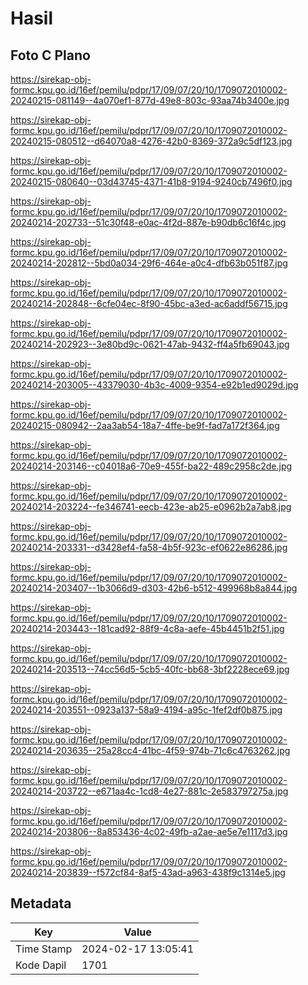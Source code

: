 # Hasil

## Foto C Plano

https://sirekap-obj-formc.kpu.go.id/16ef/pemilu/pdpr/17/09/07/20/10/1709072010002-20240215-081149--4a070ef1-877d-49e8-803c-93aa74b3400e.jpg

https://sirekap-obj-formc.kpu.go.id/16ef/pemilu/pdpr/17/09/07/20/10/1709072010002-20240215-080512--d64070a8-4276-42b0-8369-372a9c5df123.jpg

https://sirekap-obj-formc.kpu.go.id/16ef/pemilu/pdpr/17/09/07/20/10/1709072010002-20240215-080640--03d43745-4371-41b8-9194-9240cb7496f0.jpg

https://sirekap-obj-formc.kpu.go.id/16ef/pemilu/pdpr/17/09/07/20/10/1709072010002-20240214-202733--51c30f48-e0ac-4f2d-887e-b90db6c16f4c.jpg

https://sirekap-obj-formc.kpu.go.id/16ef/pemilu/pdpr/17/09/07/20/10/1709072010002-20240214-202812--5bd0a034-29f6-464e-a0c4-dfb63b051f87.jpg

https://sirekap-obj-formc.kpu.go.id/16ef/pemilu/pdpr/17/09/07/20/10/1709072010002-20240214-202848--6cfe04ec-8f90-45bc-a3ed-ac6addf56715.jpg

https://sirekap-obj-formc.kpu.go.id/16ef/pemilu/pdpr/17/09/07/20/10/1709072010002-20240214-202923--3e80bd9c-0621-47ab-9432-ff4a5fb69043.jpg

https://sirekap-obj-formc.kpu.go.id/16ef/pemilu/pdpr/17/09/07/20/10/1709072010002-20240214-203005--43379030-4b3c-4009-9354-e92b1ed9029d.jpg

https://sirekap-obj-formc.kpu.go.id/16ef/pemilu/pdpr/17/09/07/20/10/1709072010002-20240215-080942--2aa3ab54-18a7-4ffe-be9f-fad7a172f364.jpg

https://sirekap-obj-formc.kpu.go.id/16ef/pemilu/pdpr/17/09/07/20/10/1709072010002-20240214-203146--c04018a6-70e9-455f-ba22-489c2958c2de.jpg

https://sirekap-obj-formc.kpu.go.id/16ef/pemilu/pdpr/17/09/07/20/10/1709072010002-20240214-203224--fe346741-eecb-423e-ab25-e0962b2a7ab8.jpg

https://sirekap-obj-formc.kpu.go.id/16ef/pemilu/pdpr/17/09/07/20/10/1709072010002-20240214-203331--d3428ef4-fa58-4b5f-923c-ef0622e86286.jpg

https://sirekap-obj-formc.kpu.go.id/16ef/pemilu/pdpr/17/09/07/20/10/1709072010002-20240214-203407--1b3066d9-d303-42b6-b512-499968b8a844.jpg

https://sirekap-obj-formc.kpu.go.id/16ef/pemilu/pdpr/17/09/07/20/10/1709072010002-20240214-203443--181cad92-88f9-4c8a-aefe-45b4451b2f51.jpg

https://sirekap-obj-formc.kpu.go.id/16ef/pemilu/pdpr/17/09/07/20/10/1709072010002-20240214-203513--74cc56d5-5cb5-40fc-bb68-3bf2228ece69.jpg

https://sirekap-obj-formc.kpu.go.id/16ef/pemilu/pdpr/17/09/07/20/10/1709072010002-20240214-203551--0923a137-58a9-4194-a95c-1fef2df0b875.jpg

https://sirekap-obj-formc.kpu.go.id/16ef/pemilu/pdpr/17/09/07/20/10/1709072010002-20240214-203635--25a28cc4-41bc-4f59-974b-71c6c4763262.jpg

https://sirekap-obj-formc.kpu.go.id/16ef/pemilu/pdpr/17/09/07/20/10/1709072010002-20240214-203722--e671aa4c-1cd8-4e27-881c-2e583797275a.jpg

https://sirekap-obj-formc.kpu.go.id/16ef/pemilu/pdpr/17/09/07/20/10/1709072010002-20240214-203806--8a853436-4c02-49fb-a2ae-ae5e7e1117d3.jpg

https://sirekap-obj-formc.kpu.go.id/16ef/pemilu/pdpr/17/09/07/20/10/1709072010002-20240214-203839--f572cf84-8af5-43ad-a963-438f9c1314e5.jpg


## Metadata

| Key        | Value               |
| ---------- | ------------------- |
| Time Stamp | 2024-02-17 13:05:41 |
| Kode Dapil | 1701                |



